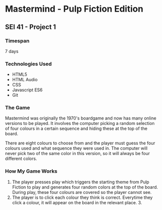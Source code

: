 # Mastermind - Pulp Fiction Edition
## SEI 41 - Project 1

### Timespan 
7 days

### Technologies Used
* HTML5
* HTML Audio
* CSS
* Javascript ES6
* Git

### The Game
Mastermind was originally the 1970's boardgame and now has many online versions to be played. It involves the computer picking a random selection of four colours in a certain sequence and hiding these at the top of the board. 

There are eight colours to choose from and the player must guess the four colours used and what sequence they were used in. The computer will never pick two of the same color in this version, so it will always be four different colors. 

### How My Game Works
1. The player presses play which triggers the starting theme from Pulp Fiction to play and generates four random colors at the top of the board. During play, these four colours are covered so the player cannot see. 
2. The player is to click each colour they think is correct. Everytime they click a colour, it will appear on the board in the relevant place. 
3. 
